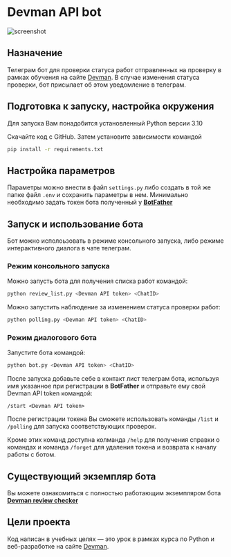 # Devman API bot

![screenshot](https://dvmn.org/media/lessons/cYwOt-Mx3ZY.jpg)

## Назначение

Телеграм бот для проверки статуса работ отправленных на проверку в рамках обучения на сайте  [Devman](https://dvmn.org). В случае изменения статуса проверки, бот присылает об этом уведомление в телеграм.

## Подготовка к запуску, настройка окружения

Для запуска Вам понадобится установленный Python версии 3.10

Скачайте код с GitHub. Затем установите зависимости командой

```sh
pip install -r requirements.txt
```

## Настройка параметров

Параметры можно внести в файл `settings.py` либо создать в той же папке файл `.env` и сохранить параметры в нем. Минимально необходимо задать токен бота полученный у [**BotFather**](https://telegram.me/BotFather)

## Запуск и использование бота

Бот можно исполоьзовать в режиме консольного запуска, либо режиме интерактивного диалога в чате телеграм.

### Режим консольного запуска

Можно запусть бота для получения списка работ командой:

```sh
python review_list.py <Devman API token> <ChatID>
```

Можно запустить наблюдение за изменением статуса проверки работ:

```sh
python polling.py <Devman API token> <ChatID>
```

### Режим диалогового бота

Запустите бота командой:

```sh
python bot.py <Devman API token> <ChatID>
```

После запуска добавьте себе в контакт лист телеграм бота, используя имя указанное при регистрации в **BotFather** и отправьте ему свой Devman API token командой:

`/start <Devman API token>`

После регистрации токена Вы сможете использовать команды `/list` и `/polling` для запуска соответствующих проверок.

Кроме этих команд доступна колманда `/help` для получения справки о командах и команда `/forget` для удаления токена и возврата к началу работы с ботом.

## Существующий экземпляр бота

Вы можете ознакомиться с полностью работающим экземпляром бота [**Devman review checker**](https://telegram.me/dvmnAPIbot)

## Цели проекта

Код написан в учебных целях — это урок в рамках курса по Python и веб-разработке на сайте [Devman](https://dvmn.org).
